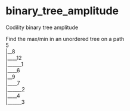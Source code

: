 # binary_tree_amplitude
Codility binary tree amplitude

Find the max/min in an unordered tree on a path <br />
5<br />
|__8<br />
|____12<br />
|______1<br />
|____6<br />
|__9<br />
|____7<br />
|______2<br />
|____4<br />
|______3<br />

